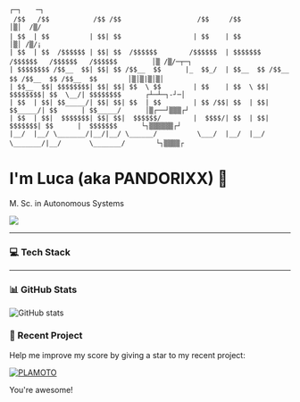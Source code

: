 ```text
                                                                                                      ┌─┐　  ─┐
 /$$   /$$           /$$ /$$                   /$$     /$$                                        　  │▒│  /▒/
| $$  | $$          | $$| $$                  | $$    | $$                                        　  │▒│ /▒/¡ 
| $$  | $$  /$$$$$$ | $$| $$  /$$$$$$        /$$$$$$  | $$$$$$$   /$$$$$$   /$$$$$$   /$$$$$$     　  │▒ /▒/─┬─┐
| $$$$$$$$ /$$__  $$| $$| $$ /$$__  $$      |_  $$_/  | $$__  $$ /$$__  $$ /$$__  $$ /$$__  $$    　  │▒│▒|▒│▒│
| $$__  $$| $$$$$$$$| $$| $$| $$  \ $$        | $$    | $$  \ $$| $$$$$$$$| $$  \__/| $$$$$$$$      ┌┴─┴─┐-┘─│
| $$  | $$| $$_____/| $$| $$| $$  | $$        | $$ /$$| $$  | $$| $$_____/| $$      | $$_____/      │▒┌──┘▒▒▒┌┘
| $$  | $$|  $$$$$$$| $$| $$|  $$$$$$/        |  $$$$/| $$  | $$|  $$$$$$$| $$      |  $$$$$$$      └┐▒▒▒▒▒▒┌┘
|__/  |__/ \_______/|__/|__/ \______/          \___/  |__/  |__/ \_______/|__/       \_______/    　  └┐▒▒▒▒┌
```
# I'm Luca (aka PANDORIXX) 🐼
M. Sc. in Autonomous Systems

![](https://komarev.com/ghpvc/?username=PANDORIXX&color=orange)

---

### 💻 Tech Stack


--- 

### 📊 GitHub Stats
![GitHub stats](https://github-readme-stats.vercel.app/api?username=PANDORIXX&show_icons=true&theme=radical)

### 🌟 Recent Project
Help me improve my score by giving a star to my recent project:

[![PLAMOTO](https://img.shields.io/badge/PLAMOTO-GitHub-blue?logo=github&style=for-the-badge)](https://github.com/PANDORIXX/PLAMOTO)

You're awesome!
